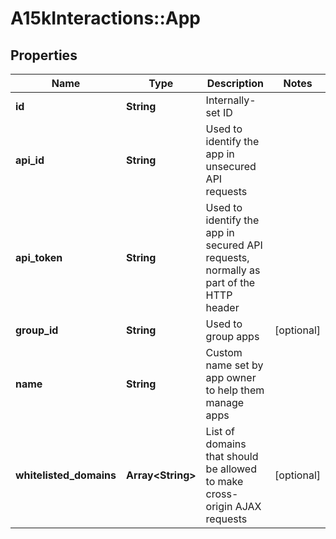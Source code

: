 # A15kInteractions::App

## Properties
Name | Type | Description | Notes
------------ | ------------- | ------------- | -------------
**id** | **String** | Internally-set ID | 
**api_id** | **String** | Used to identify the app in unsecured API requests | 
**api_token** | **String** | Used to identify the app in secured API requests, normally as part of the HTTP header | 
**group_id** | **String** | Used to group apps | [optional] 
**name** | **String** | Custom name set by app owner to help them manage apps | 
**whitelisted_domains** | **Array&lt;String&gt;** | List of domains that should be allowed to make cross-origin AJAX requests | [optional] 


